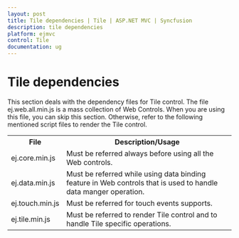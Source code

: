 ```yaml
---
layout: post
title: Tile dependencies | Tile | ASP.NET MVC | Syncfusion
description: tile dependencies
platform: ejmvc
control: Tile
documentation: ug
---
```


# Tile dependencies

This section deals with the dependency files for Tile control. The file ej.web.all.min.js is a mass collection of Web Controls. When you are using this file, you can skip this section. Otherwise, refer to the following mentioned script files to render the Tile control.

<table>
<tr>
<th>
File</th><th>
Description/Usage</th></tr>
<tr>
<td>
ej.core.min.js</td><td>
Must be referred always before using all the Web controls.</td></tr>
<tr>
<td>
ej.data.min.js</td><td>
Must be referred while using data binding feature in Web controls that is used to handle data manger operation.</td></tr>
<tr>
<td>
ej.touch.min.js</td><td>
Must be referred for touch events supports.</td></tr>
<tr>
<td>
ej.tile.min.js</td><td>
Must be referred to render Tile control and to handle Tile specific operations.</td></tr>
</table>


